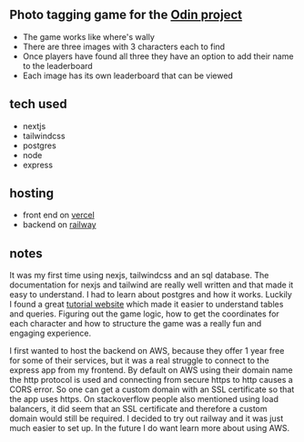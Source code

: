 
## Photo tagging game for the [Odin project](https://www.theodinproject.com/)

- The game works like where's wally
- There are three images with 3 characters each to find
- Once players have found all three they have an option to add their name to the leaderboard
- Each image has its own leaderboard that can be viewed

## tech used

- nextjs
- tailwindcss
- postgres
- node
- express

## hosting

- front end on [vercel](https://vercel.com)
- backend on [railway](https://railway.app/)

## notes

It was my first time using nexjs, tailwindcss and an sql database. The documentation for nexjs and tailwind are really well written and that made it easy to understand.
I had to learn about postgres and how it works. Luckily I found a great [tutorial website](https://www.postgresqltutorial.com/) which made it easier to understand tables and queries. Figuring out the game logic, how to get the coordinates for each character and how to structure the game was a really fun and engaging experience.

I first wanted to host the backend on AWS, because they offer 1 year free for some of their services, but it was a real struggle to connect to the express app from my frontend. By default on AWS using their domain name the http protocol is used and connecting from secure https to http causes a CORS error. So one can get a custom domain 
with an SSL certificate so that the app uses https. On stackoverflow people also mentioned using load balancers, it did seem that an SSL certificate and therefore a custom domain would still be required. I decided to try out railway and it was just much easier to set up. In the future I do want learn more about using AWS.